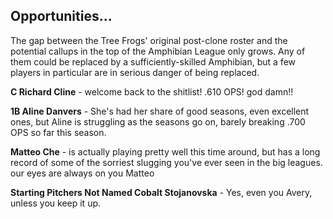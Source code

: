 ## Opportunities...
The gap between the Tree Frogs' original post-clone roster and the potential callups in the top of the Amphibian League only grows. Any of them could be replaced by a sufficiently-skilled Amphibian, but a few players in particular are in serious danger of being replaced. 

**C Richard Cline** - welcome back to the shitlist! .610 OPS! god damn!! 

**1B Aline Danvers** - She's had her share of good seasons, even excellent ones, but Aline is struggling as the seasons go on, barely breaking .700 OPS so far this season.

**Matteo Che** - is actually playing pretty well this time around, but has a long record of some of the sorriest slugging you've ever seen in the big leagues. our eyes are always on you Matteo

**Starting Pitchers Not Named Cobalt Stojanovska** - Yes, even you Avery, unless you keep it up.